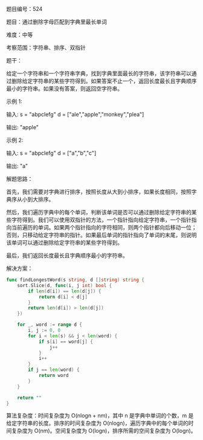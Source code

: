 题目编号：524

题目：通过删除字母匹配到字典里最长单词

难度：中等

考察范围：字符串、排序、双指针

题干：

给定一个字符串和一个字符串字典，找到字典里面最长的字符串，该字符串可以通过删除给定字符串的某些字符得到。如果答案不止一个，返回长度最长且字典顺序最小的字符串。如果没有答案，则返回空字符串。

示例 1:

输入:
s = "abpclefg"
d = ["ale","apple","monkey","plea"]

输出: 
"apple"

示例 2:

输入:
s = "abpclefg"
d = ["a","b","c"]

输出: 
"a"

解题思路：

首先，我们需要对字典进行排序，按照长度从大到小排序，如果长度相同，按照字典序从小到大排序。

然后，我们遍历字典中的每个单词，判断该单词是否可以通过删除给定字符串的某些字符得到。我们可以使用双指针的方法，一个指针指向给定字符串，一个指针指向当前遍历的单词。如果两个指针指向的字符相同，则两个指针都向后移动一位；否则，只移动给定字符串的指针。如果最后单词的指针指向了单词的末尾，则说明该单词可以通过删除给定字符串的某些字符得到。

最后，我们返回长度最长且字典顺序最小的字符串。

解决方案：

```go
func findLongestWord(s string, d []string) string {
    sort.Slice(d, func(i, j int) bool {
        if len(d[i]) == len(d[j]) {
            return d[i] < d[j]
        }
        return len(d[i]) > len(d[j])
    })

    for _, word := range d {
        i, j := 0, 0
        for i < len(s) && j < len(word) {
            if s[i] == word[j] {
                j++
            }
            i++
        }
        if j == len(word) {
            return word
        }
    }

    return ""
}
```

算法复杂度：时间复杂度为 O(nlogn + nm)，其中 n 是字典中单词的个数，m 是给定字符串的长度。排序的时间复杂度为 O(nlogn)，遍历字典中的每个单词的时间复杂度为 O(nm)。空间复杂度为 O(logn)，排序所需的空间复杂度为 O(logn)。